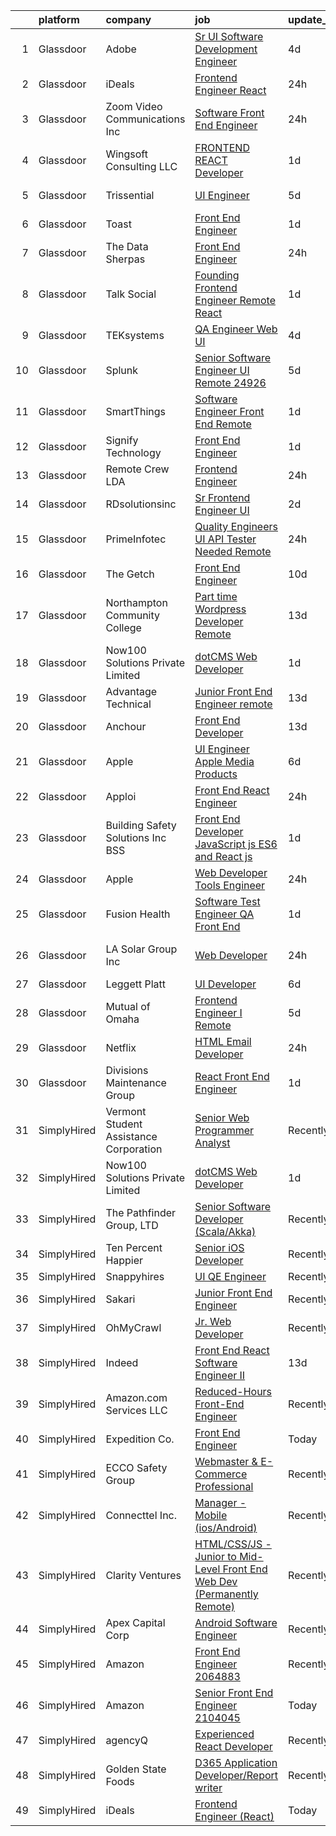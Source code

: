 

|    | platform    | company                                | job                                                                                                                                                                                                                                                                                                                                                                                                                                                                                                                                                                                                                                                                                                                                                                                                                                                                                                                                                                                                                                                                                                                                                                                                                                                                                                                                                     | update_time   | location                 |
|---:|:------------|:---------------------------------------|:--------------------------------------------------------------------------------------------------------------------------------------------------------------------------------------------------------------------------------------------------------------------------------------------------------------------------------------------------------------------------------------------------------------------------------------------------------------------------------------------------------------------------------------------------------------------------------------------------------------------------------------------------------------------------------------------------------------------------------------------------------------------------------------------------------------------------------------------------------------------------------------------------------------------------------------------------------------------------------------------------------------------------------------------------------------------------------------------------------------------------------------------------------------------------------------------------------------------------------------------------------------------------------------------------------------------------------------------------------|:--------------|:-------------------------|
|  1 | Glassdoor   | Adobe                                  | [Sr UI Software Development Engineer](https://www.glassdoor.com/partner/jobListing.htm?pos=122&ao=1136043&s=58&guid=00000181ae3e2ba8aa5cb0cf3f304092&src=GD_JOB_AD&t=SR&vt=w&cs=1_1dac4562&cb=1656485719348&jobListingId=1007962465725&jrtk=3-0-1g6n3saubjopc801-1g6n3saurjorg800-897122aee7df8093-)                                                                                                                                                                                                                                                                                                                                                                                                                                                                                                                                                                                                                                                                                                                                                                                                                                                                                                                                                                                                                                                    | 4d            | San Francisco, CA        |
|  2 | Glassdoor   | iDeals                                 | [Frontend Engineer  React ](https://www.glassdoor.com/partner/jobListing.htm?pos=105&ao=1136043&s=58&guid=00000181ae3e2ba8aa5cb0cf3f304092&src=GD_JOB_AD&t=SR&vt=w&ea=1&cs=1_ab7065ba&cb=1656485719346&jobListingId=1007968782920&jrtk=3-0-1g6n3saubjopc801-1g6n3saurjorg800-36dafac97def92f4-)                                                                                                                                                                                                                                                                                                                                                                                                                                                                                                                                                                                                                                                                                                                                                                                                                                                                                                                                                                                                                                                         | 24h           | Remote                   |
|  3 | Glassdoor   | Zoom Video Communications  Inc         | [Software Front End Engineer](https://www.glassdoor.com/partner/jobListing.htm?pos=108&ao=1136043&s=58&guid=00000181ae3e2ba8aa5cb0cf3f304092&src=GD_JOB_AD&t=SR&vt=w&cs=1_faa68842&cb=1656485719346&jobListingId=1007968488365&jrtk=3-0-1g6n3saubjopc801-1g6n3saurjorg800-a8d647261c5bb10c-)                                                                                                                                                                                                                                                                                                                                                                                                                                                                                                                                                                                                                                                                                                                                                                                                                                                                                                                                                                                                                                                            | 24h           | San Francisco, CA        |
|  4 | Glassdoor   | Wingsoft Consulting LLC                | [FRONTEND REACT Developer](https://www.glassdoor.com/partner/jobListing.htm?pos=111&ao=1136043&s=58&guid=00000181ae3e2ba8aa5cb0cf3f304092&src=GD_JOB_AD&t=SR&vt=w&ea=1&cs=1_029e2cd3&cb=1656485719349&jobListingId=1007966346759&jrtk=3-0-1g6n3saubjopc801-1g6n3saurjorg800-c26fdad50fa55f8b-)                                                                                                                                                                                                                                                                                                                                                                                                                                                                                                                                                                                                                                                                                                                                                                                                                                                                                                                                                                                                                                                          | 1d            | Remote                   |
|  5 | Glassdoor   | Trissential                            | [UI Engineer](https://www.glassdoor.com/partner/jobListing.htm?pos=109&ao=1136043&s=58&guid=00000181ae3e2ba8aa5cb0cf3f304092&src=GD_JOB_AD&t=SR&vt=w&ea=1&cs=1_3ea6a84b&cb=1656485719347&jobListingId=1007958688558&jrtk=3-0-1g6n3saubjopc801-1g6n3saurjorg800-4c0ae36d9a8686a7-)                                                                                                                                                                                                                                                                                                                                                                                                                                                                                                                                                                                                                                                                                                                                                                                                                                                                                                                                                                                                                                                                       | 5d            | Rochester, MN            |
|  6 | Glassdoor   | Toast                                  | [Front End Engineer](https://www.glassdoor.com/partner/jobListing.htm?pos=119&ao=1136043&s=58&guid=00000181ae3e2ba8aa5cb0cf3f304092&src=GD_JOB_AD&t=SR&vt=w&ea=1&cs=1_52570ce5&cb=1656485719348&jobListingId=1007966217172&jrtk=3-0-1g6n3saubjopc801-1g6n3saurjorg800-b6e577f2cc631ef9-)                                                                                                                                                                                                                                                                                                                                                                                                                                                                                                                                                                                                                                                                                                                                                                                                                                                                                                                                                                                                                                                                | 1d            | Boston, MA               |
|  7 | Glassdoor   | The Data Sherpas                       | [Front End Engineer](https://www.glassdoor.com/partner/jobListing.htm?pos=124&ao=1136043&s=58&guid=00000181ae3e2ba8aa5cb0cf3f304092&src=GD_JOB_AD&t=SR&vt=w&ea=1&cs=1_d7788511&cb=1656485719348&jobListingId=1007969470337&jrtk=3-0-1g6n3saubjopc801-1g6n3saurjorg800-1e7b416690c88a34-)                                                                                                                                                                                                                                                                                                                                                                                                                                                                                                                                                                                                                                                                                                                                                                                                                                                                                                                                                                                                                                                                | 24h           | Remote                   |
|  8 | Glassdoor   | Talk Social                            | [Founding Frontend Engineer  Remote  React ](https://www.glassdoor.com/partner/jobListing.htm?pos=130&ao=1136043&s=58&guid=00000181ae3e2ba8aa5cb0cf3f304092&src=GD_JOB_AD&t=SR&vt=w&ea=1&cs=1_1197b7f9&cb=1656485719349&jobListingId=1007966296234&jrtk=3-0-1g6n3saubjopc801-1g6n3saurjorg800-f14b55d96831ac15-)                                                                                                                                                                                                                                                                                                                                                                                                                                                                                                                                                                                                                                                                                                                                                                                                                                                                                                                                                                                                                                        | 1d            | Remote                   |
|  9 | Glassdoor   | TEKsystems                             | [QA Engineer  Web UI](https://www.glassdoor.com/partner/jobListing.htm?pos=104&ao=1110586&s=58&guid=00000181ae3e2ba8aa5cb0cf3f304092&src=GD_JOB_AD&t=SR&vt=w&cs=1_97d6c445&cb=1656485719346&jobListingId=1007962887260&cpc=AC285F3A3ECA6BB0&jrtk=3-0-1g6n3saubjopc801-1g6n3saurjorg800-dc460dd38abbd74e--6NYlbfkN0AuKz8EBO1xHDEL7V2YF9xF3dC_I9B9i-Zw2Jh8clPMK9BxhHDJszxSyW718EipT5NuEJ5r4iyAw9Uxx5pJbW7rFPs4skpYXUQabwx7iecORZQ_nXqkIs4wTwzIcNtNp0ENbzfXJWnzDkFrd5GVPUZ23Vo0rIR48N8-3qK2-25sDLPCB9lrUiyzl7-JbZtK3CYba9D0mTLG44eAwXmU9bWxAXKjlM2AzrZ29_oKfGQI-o0O7MHF4oQUN6Vb36vGLqNOhlisZoWjm3UL_W7iCsAHe6X470B7tcnDx1nkGRiXI1no7CeBcawmOmKRP35m_WsxNW0ZHOhzbUpA4NMbK91AlJUVsrS9hIgODGanlYG_JiC0FtPioNB6PP1ja4VvJ5LyQZxzVBY9SBAD-eig8HsX-Fz8speDzpiyia3K1b-o7zZ4Ugk91-b-bCYRexT4DHtn90eUTYclc0HkwWM1IRrfoAMO5Nf4ZBA6pWOG9DOLsbsTSuBPfx9iML0JafsmmR3zi4uTxeQbOLEQMvFlUrm6JMeWIzBmUhOkJZ4kOoSRH6W4N-TPuRykuIdMdlhYLmRTd87pPXLHX8pO5GiP51qS5lqWrJ1kidT-wU9mozES78B72b9Uur9aeLbL0bUkI42XGbmM05S849bN6eS7pPp8Nc8FJIWhQ7xB3ie0tYFRhZ7YnUACyNaOhN8Ohaeyt06uXhT67NGR0dDrDHzUrkewLCzyFfcmcLSVmizY5bPiDs5pSyTj4Fnw0MZM_AOKrQBrCYzZ65z5EuffoUX_kL6gxS4hImFYV5OQBCtuNBNnj_2b2lJU3DYc5mMDK_uVu960fG2fTY9zYW7ZG25GpWiUcNX0LkI1g3eKZhOjvK8199csRCcmyfMfTrk4czfWUrYXMFJDoGUbkByZWl6tKp1OUoDhvXXPPyJ7ByEtPSAn4x3G5rDoesZAR2AotMoC0P3L1n1f1KEZ2g%3D%3D)                   | 4d            | Cupertino, CA            |
| 10 | Glassdoor   | Splunk                                 | [Senior Software Engineer   UI  Remote    24926](https://www.glassdoor.com/partner/jobListing.htm?pos=115&ao=1136043&s=58&guid=00000181ae3e2ba8aa5cb0cf3f304092&src=GD_JOB_AD&t=SR&vt=w&cs=1_7f8967c6&cb=1656485719347&jobListingId=1007959322618&jrtk=3-0-1g6n3saubjopc801-1g6n3saurjorg800-088339e5dbbb4cbe-)                                                                                                                                                                                                                                                                                                                                                                                                                                                                                                                                                                                                                                                                                                                                                                                                                                                                                                                                                                                                                                         | 5d            | San Jose, CA             |
| 11 | Glassdoor   | SmartThings                            | [Software Engineer   Front End  Remote ](https://www.glassdoor.com/partner/jobListing.htm?pos=116&ao=1136043&s=58&guid=00000181ae3e2ba8aa5cb0cf3f304092&src=GD_JOB_AD&t=SR&vt=w&cs=1_614883f7&cb=1656485719347&jobListingId=1007966593556&jrtk=3-0-1g6n3saubjopc801-1g6n3saurjorg800-8e9b29ba1efc06d9-)                                                                                                                                                                                                                                                                                                                                                                                                                                                                                                                                                                                                                                                                                                                                                                                                                                                                                                                                                                                                                                                 | 1d            | Minneapolis, MN          |
| 12 | Glassdoor   | Signify Technology                     | [Front End Engineer](https://www.glassdoor.com/partner/jobListing.htm?pos=117&ao=1136043&s=58&guid=00000181ae3e2ba8aa5cb0cf3f304092&src=GD_JOB_AD&t=SR&vt=w&ea=1&cs=1_ed54c04e&cb=1656485719348&jobListingId=1007966770126&jrtk=3-0-1g6n3saubjopc801-1g6n3saurjorg800-3823833ac994ef05-)                                                                                                                                                                                                                                                                                                                                                                                                                                                                                                                                                                                                                                                                                                                                                                                                                                                                                                                                                                                                                                                                | 1d            | Remote                   |
| 13 | Glassdoor   | Remote Crew LDA                        | [Frontend Engineer](https://www.glassdoor.com/partner/jobListing.htm?pos=120&ao=1136043&s=58&guid=00000181ae3e2ba8aa5cb0cf3f304092&src=GD_JOB_AD&t=SR&vt=w&ea=1&cs=1_10326790&cb=1656485719348&jobListingId=1007968707332&jrtk=3-0-1g6n3saubjopc801-1g6n3saurjorg800-f8006948d7508aae-)                                                                                                                                                                                                                                                                                                                                                                                                                                                                                                                                                                                                                                                                                                                                                                                                                                                                                                                                                                                                                                                                 | 24h           | Remote                   |
| 14 | Glassdoor   | RDsolutionsinc                         | [Sr  Frontend Engineer   UI](https://www.glassdoor.com/partner/jobListing.htm?pos=114&ao=1136043&s=58&guid=00000181ae3e2ba8aa5cb0cf3f304092&src=GD_JOB_AD&t=SR&vt=w&ea=1&cs=1_e4bef06e&cb=1656485719347&jobListingId=1007963912380&jrtk=3-0-1g6n3saubjopc801-1g6n3saurjorg800-737cd39517a1f912-)                                                                                                                                                                                                                                                                                                                                                                                                                                                                                                                                                                                                                                                                                                                                                                                                                                                                                                                                                                                                                                                        | 2d            | Remote                   |
| 15 | Glassdoor   | PrimeInfotec                           | [Quality Engineers   UI API Tester Needed  Remote ](https://www.glassdoor.com/partner/jobListing.htm?pos=121&ao=1136043&s=58&guid=00000181ae3e2ba8aa5cb0cf3f304092&src=GD_JOB_AD&t=SR&vt=w&ea=1&cs=1_939f3674&cb=1656485719348&jobListingId=1007969796626&jrtk=3-0-1g6n3saubjopc801-1g6n3saurjorg800-c2b7766e61159e0e-)                                                                                                                                                                                                                                                                                                                                                                                                                                                                                                                                                                                                                                                                                                                                                                                                                                                                                                                                                                                                                                 | 24h           | Dallas, TX               |
| 16 | Glassdoor   | The Getch                              | [Front End Engineer](https://www.glassdoor.com/partner/jobListing.htm?pos=110&ao=1136043&s=58&guid=00000181ae3e2ba8aa5cb0cf3f304092&src=GD_JOB_AD&t=SR&vt=w&ea=1&cs=1_106b8902&cb=1656485719347&jobListingId=1007948862927&jrtk=3-0-1g6n3saubjopc801-1g6n3saurjorg800-6f9d946ad2eb4d22-)                                                                                                                                                                                                                                                                                                                                                                                                                                                                                                                                                                                                                                                                                                                                                                                                                                                                                                                                                                                                                                                                | 10d           | Remote                   |
| 17 | Glassdoor   | Northampton Community College          | [Part time Wordpress Developer  Remote ](https://www.glassdoor.com/partner/jobListing.htm?pos=125&ao=1136043&s=58&guid=00000181ae3e2ba8aa5cb0cf3f304092&src=GD_JOB_AD&t=SR&vt=w&cs=1_1d3b1ae9&cb=1656485719349&jobListingId=1007942584483&jrtk=3-0-1g6n3saubjopc801-1g6n3saurjorg800-2ead9ccbccbf65c2-)                                                                                                                                                                                                                                                                                                                                                                                                                                                                                                                                                                                                                                                                                                                                                                                                                                                                                                                                                                                                                                                 | 13d           | Remote                   |
| 18 | Glassdoor   | Now100 Solutions Private Limited       | [dotCMS Web Developer](https://www.glassdoor.com/partner/jobListing.htm?pos=129&ao=1136043&s=58&guid=00000181ae3e2ba8aa5cb0cf3f304092&src=GD_JOB_AD&t=SR&vt=w&ea=1&cs=1_8e9d6dca&cb=1656485719349&jobListingId=1007965849019&jrtk=3-0-1g6n3saubjopc801-1g6n3saurjorg800-624a68dd40dbbd97-)                                                                                                                                                                                                                                                                                                                                                                                                                                                                                                                                                                                                                                                                                                                                                                                                                                                                                                                                                                                                                                                              | 1d            | Remote                   |
| 19 | Glassdoor   | Advantage Technical                    | [Junior Front End Engineer  remote ](https://www.glassdoor.com/partner/jobListing.htm?pos=103&ao=1110586&s=58&guid=00000181ae3e2ba8aa5cb0cf3f304092&src=GD_JOB_AD&t=SR&vt=w&ea=1&cs=1_34c2d45b&cb=1656485719346&jobListingId=1007942235306&cpc=FB7E4A1762AE5BEC&jrtk=3-0-1g6n3saubjopc801-1g6n3saurjorg800-3ef4f18a79d1de02--6NYlbfkN0CQRQ3eiV4YWjrRS1ho7HVQ9JO8v6Fb3eU0yDOJbdOiEguntuRlpE4-_N6DYLNj-GpQSiqMlfq5VNmt__wJbVA0BeDcoGB8_eMQz9R4To-V83SZYra7tjiH2EoqMxvxd2zM9nEccvdIzuD7cDtDIiGnSA6BDojHokelrmvPbvgmakQedV476jN3IKu6I31ZXF3LSw6AURLYH9fI155xWWHnlmivdLng_iDe6hyPavcE_llMed8JPUIKFFWl_43WRClz20KwZVNSm445YI2zLFusJCsnFtolDLKbhmnyK9dEohM5Kn62-s1o2bO0kU9wKtJdnmYmK7V_V_bf-LK5QJ0OA-hiJX7E_pFtqkTr0Ju3QeoDygxslltvBunKgMSYrlrM6LDkod40DMNwWWcrcwE9whrMHBQIsRlt_MiEBF48k60bpLz2MyXvk7T-wP4y3gwKVHdSGcjuuhc5Jy2ujkBq44ZES-ykWhlCkFZtdZF2fqxhplkjR2us-eNPsmNAcOlyPjdh2MbTbHlvL-RqTl67LKvGqVJWsQ0bF_BVnHLSio_QwX6GyPyWT3y9Un6llXw%3D)                                                                                                                                                                                                                                                                                                                                                                                                             | 13d           | Santa Ana, CA            |
| 20 | Glassdoor   | Anchour                                | [Front End Developer](https://www.glassdoor.com/partner/jobListing.htm?pos=123&ao=1136043&s=58&guid=00000181ae3e2ba8aa5cb0cf3f304092&src=GD_JOB_AD&t=SR&vt=w&ea=1&cs=1_5554b7ed&cb=1656485719348&jobListingId=1007943168896&jrtk=3-0-1g6n3saubjopc801-1g6n3saurjorg800-b3535972b6e024af-)                                                                                                                                                                                                                                                                                                                                                                                                                                                                                                                                                                                                                                                                                                                                                                                                                                                                                                                                                                                                                                                               | 13d           | Remote                   |
| 21 | Glassdoor   | Apple                                  | [UI Engineer  Apple Media Products](https://www.glassdoor.com/partner/jobListing.htm?pos=102&ao=1110586&s=58&guid=00000181ae3e2ba8aa5cb0cf3f304092&src=GD_JOB_AD&t=SR&vt=w&cs=1_bf43babe&cb=1656485719346&jobListingId=1007958038015&cpc=8795CF9063CD573D&jrtk=3-0-1g6n3saubjopc801-1g6n3saurjorg800-8a0b664032cadb1c--6NYlbfkN0BvKrLyj5gPmtZO9T8euul8TCxuuKNOtzRJOomxnwSEodTz2Bc-sPZlFpP0h5lDivovpfvqOxTLWHU9I2qb_-gDvf3LctaM9XozobUmQRjXF6f63jcxG5I8xS-venhMX2NcyikjYLIjvJ4YI5wvFezBQX45jEeeXmzpKsAxdR7CIdiTuxKFoGLx6gxnt9njKukVzwgwVk3xGoDRcBIGK2jOUEAuKW2RrtMfaLh-9sq2aCPpioxxauOnSJD2zImwAUrquTf1hUa5d7rXdU76dZ5e9O7iZbwQ7_mt9gGLrWKvhSM-xhqd9BjN_wy4zHqETLIoP79BjpCsD6P4HiG7HB_bKYq1V_zzKXBXP11JR8PI1m-oC2Gy4mJ_fHzA3YT8l2wNlTSBiZm2V7XPYRJS5Sl1rz7_PrBJzRQGApl200AWzI6UV0HBJDSO_9_LwOu4I7sa18Lw6cb2-whNcyK4H4Uu3NL_UL-621mG4gCxIbAfmkU9-ZcMaj2i-Bu-tAyOen5gvdXnbgzbeGb28b-JY89-gWFel1-snCzPobYNUuFpcCl5zv8vuOMTXa_SYBSwdYN9cmXge7C2Ur6yR29JrmBqC-gz8sALlA7P_z8xlfy8ez5Cl4ULRWhecijz_81XmMcvWNZOWeVUOxVQHQmz7_FpPqAk82pzzqJPxWI-DqaNb9fyvUn-aSJhJIxrXuDw9CMfgHS1vCO-zuGO2i78nVYUhdyafyJ5vJ4G5zEnyzlfkL2SILweyxXRXPdrQngCQ2SPCU5ghJbVlqtamMwRAFSWdLSagdo9aVkRKpMdvnUDlY9XCoDb-B7LnCciX-eXcGBBXqlnQUOHYBc0ZksCBgJH-CubQcLS1tghNh7g3JdPxmA1y3U7or8pmgZSVvwYtARKUmtfps4rXA8PVnFtemJK9Gtk9lLnXrxTY7ax5-U-BH5JGrC0l-Jwju1LahQVHmHEWciqzVv3mnXZ7MxD_8LK) | 6d            | New York, NY             |
| 22 | Glassdoor   | Apploi                                 | [Front End React Engineer](https://www.glassdoor.com/partner/jobListing.htm?pos=113&ao=1136043&s=58&guid=00000181ae3e2ba8aa5cb0cf3f304092&src=GD_JOB_AD&t=SR&vt=w&ea=1&cs=1_e4600ffd&cb=1656485719347&jobListingId=1007968765853&jrtk=3-0-1g6n3saubjopc801-1g6n3saurjorg800-4de0fe9c848c711a-)                                                                                                                                                                                                                                                                                                                                                                                                                                                                                                                                                                                                                                                                                                                                                                                                                                                                                                                                                                                                                                                          | 24h           | New York, NY             |
| 23 | Glassdoor   | Building Safety Solutions  Inc  BSS    | [Front End Developer   JavaScript js  ES6  and React js](https://www.glassdoor.com/partner/jobListing.htm?pos=112&ao=1136043&s=58&guid=00000181ae3e2ba8aa5cb0cf3f304092&src=GD_JOB_AD&t=SR&vt=w&ea=1&cs=1_cff18e5e&cb=1656485719347&jobListingId=1007967210170&jrtk=3-0-1g6n3saubjopc801-1g6n3saurjorg800-c52c131fe750d094-)                                                                                                                                                                                                                                                                                                                                                                                                                                                                                                                                                                                                                                                                                                                                                                                                                                                                                                                                                                                                                            | 1d            | Remote                   |
| 24 | Glassdoor   | Apple                                  | [Web Developer Tools Engineer](https://www.glassdoor.com/partner/jobListing.htm?pos=127&ao=1136043&s=58&guid=00000181ae3e2ba8aa5cb0cf3f304092&src=GD_JOB_AD&t=SR&vt=w&cs=1_e1c0571b&cb=1656485719349&jobListingId=1007968732369&jrtk=3-0-1g6n3saubjopc801-1g6n3saurjorg800-790b784f78269129-)                                                                                                                                                                                                                                                                                                                                                                                                                                                                                                                                                                                                                                                                                                                                                                                                                                                                                                                                                                                                                                                           | 24h           | Cupertino, CA            |
| 25 | Glassdoor   | Fusion Health                          | [Software Test Engineer  QA  Front End ](https://www.glassdoor.com/partner/jobListing.htm?pos=128&ao=1136043&s=58&guid=00000181ae3e2ba8aa5cb0cf3f304092&src=GD_JOB_AD&t=SR&vt=w&ea=1&cs=1_9160200b&cb=1656485719349&jobListingId=1007967667074&jrtk=3-0-1g6n3saubjopc801-1g6n3saurjorg800-020f7836c387295f-)                                                                                                                                                                                                                                                                                                                                                                                                                                                                                                                                                                                                                                                                                                                                                                                                                                                                                                                                                                                                                                            | 1d            | Woodbridge, NJ           |
| 26 | Glassdoor   | LA Solar Group Inc                     | [Web Developer](https://www.glassdoor.com/partner/jobListing.htm?pos=118&ao=1136043&s=58&guid=00000181ae3e2ba8aa5cb0cf3f304092&src=GD_JOB_AD&t=SR&vt=w&ea=1&cs=1_b0bd31e5&cb=1656485719350&jobListingId=1007968064431&jrtk=3-0-1g6n3saubjopc801-1g6n3saurjorg800-42743a379edea396-)                                                                                                                                                                                                                                                                                                                                                                                                                                                                                                                                                                                                                                                                                                                                                                                                                                                                                                                                                                                                                                                                     | 24h           | San Fernando, CA         |
| 27 | Glassdoor   | Leggett   Platt                        | [UI Developer](https://www.glassdoor.com/partner/jobListing.htm?pos=107&ao=1136043&s=58&guid=00000181ae3e2ba8aa5cb0cf3f304092&src=GD_JOB_AD&t=SR&vt=w&cs=1_b9610df2&cb=1656485719346&jobListingId=1007957923313&jrtk=3-0-1g6n3saubjopc801-1g6n3saurjorg800-24d3c1303e62a2fa-)                                                                                                                                                                                                                                                                                                                                                                                                                                                                                                                                                                                                                                                                                                                                                                                                                                                                                                                                                                                                                                                                           | 6d            | Remote                   |
| 28 | Glassdoor   | Mutual of Omaha                        | [Frontend Engineer I   Remote](https://www.glassdoor.com/partner/jobListing.htm?pos=101&ao=1110586&s=58&guid=00000181ae3e2ba8aa5cb0cf3f304092&src=GD_JOB_AD&t=SR&vt=w&cs=1_b8fe6054&cb=1656485719345&jobListingId=1007959150612&cpc=3DB599BF2F4828F0&jrtk=3-0-1g6n3saubjopc801-1g6n3saurjorg800-e716b48e77e107a8--6NYlbfkN0AKY9t8q7VgAheoAs7efbXyhExMUVS6P88HBLabZoQOT6odWudF8K1nswEbB-u_gfhGuqF56yWDTsDBG_Z_IMaQRjIvkLyakpxvAvzaMee0uoI5-l-3iuJrhOAWaSqAlJDXWlGZENoEbVtRqtsgc6PTXvqNSELRq2ui7902kh2muRoFh3EioIczSGVUD6CiacGNzxWh7DFuGGGBtBANm6Y0eHkqLbIIItbY4glUhKL3W-Misr4kigYXipwO6U85gYCgQWGOAwFGod9wgbiW7XvfcbXZfLz5mGoAAbrPwCPzMNQO47QrbIUvdvRJFFiwl_9CnhMMieB4Nrvg4PdA246mR73N1Eq44dj02GeY-k2wQkBMFMMfnjAb1CkxuxpDvynD-T8aIIZnzxiEesT3y3U1XCx0_0Y8VTYyExdhzha88QmWJ6WqKeNKnid3LlNK76IlrijTo16I37jl-iSA_mULlf-WAGjjoJ5Hm4Rh_LJAEJgNcPDFk0pmI2f8xBzfOO7hAkapbD4MwY8E0N3uB_qz)                                                                                                                                                                                                                                                                                                                                                                                                                                                                      | 5d            | Remote                   |
| 29 | Glassdoor   | Netflix                                | [HTML Email Developer](https://www.glassdoor.com/partner/jobListing.htm?pos=106&ao=1136043&s=58&guid=00000181ae3e2ba8aa5cb0cf3f304092&src=GD_JOB_AD&t=SR&vt=w&cs=1_1be52d01&cb=1656485719346&jobListingId=1007969193681&jrtk=3-0-1g6n3saubjopc801-1g6n3saurjorg800-2c650865637ce0f9-)                                                                                                                                                                                                                                                                                                                                                                                                                                                                                                                                                                                                                                                                                                                                                                                                                                                                                                                                                                                                                                                                   | 24h           | Remote                   |
| 30 | Glassdoor   | Divisions Maintenance Group            | [React Front End Engineer](https://www.glassdoor.com/partner/jobListing.htm?pos=126&ao=1136043&s=58&guid=00000181ae3e2ba8aa5cb0cf3f304092&src=GD_JOB_AD&t=SR&vt=w&ea=1&cs=1_dc1fc587&cb=1656485719349&jobListingId=1007967064075&jrtk=3-0-1g6n3saubjopc801-1g6n3saurjorg800-fb7b023262885725-)                                                                                                                                                                                                                                                                                                                                                                                                                                                                                                                                                                                                                                                                                                                                                                                                                                                                                                                                                                                                                                                          | 1d            | Remote                   |
| 31 | SimplyHired | Vermont Student Assistance Corporation | [Senior Web Programmer Analyst](https://www.simplyhired.com/job/m1jhFgZA-E5mDW1cZdm4fbwLT7sHXCMfNZZsQ8iChaMzs1J2pNP-pg?q=ui+engineer)                                                                                                                                                                                                                                                                                                                                                                                                                                                                                                                                                                                                                                                                                                                                                                                                                                                                                                                                                                                                                                                                                                                                                                                                                   | Recently      | Colchester, VT           |
| 32 | SimplyHired | Now100 Solutions Private Limited       | [dotCMS Web Developer](https://www.simplyhired.com/job/5NmJ5RB1BAB1C1Mx282t9_2hrL1gtUSTRER17CJz7EfyV6W20tBO8g?q=ui+engineer)                                                                                                                                                                                                                                                                                                                                                                                                                                                                                                                                                                                                                                                                                                                                                                                                                                                                                                                                                                                                                                                                                                                                                                                                                            | 1d            | Remote                   |
| 33 | SimplyHired | The Pathfinder Group, LTD              | [Senior Software Developer (Scala/Akka)](https://www.simplyhired.com/job/O0wUcRF08EHGZaw3Bnf_YFnXDco0QL-U-FiARi5coTVmBysMN2DDqg?q=ui+engineer)                                                                                                                                                                                                                                                                                                                                                                                                                                                                                                                                                                                                                                                                                                                                                                                                                                                                                                                                                                                                                                                                                                                                                                                                          | Recently      | Remote                   |
| 34 | SimplyHired | Ten Percent Happier                    | [Senior iOS Developer](https://www.simplyhired.com/job/F175Q6sEOolJ6UOpeNZV3-XYekqXbrwWObs5o1ialYcMGg4RWqoxEg?q=ui+engineer)                                                                                                                                                                                                                                                                                                                                                                                                                                                                                                                                                                                                                                                                                                                                                                                                                                                                                                                                                                                                                                                                                                                                                                                                                            | Recently      | Boston, MA               |
| 35 | SimplyHired | Snappyhires                            | [UI QE Engineer](https://www.simplyhired.com/job/V-Dqa9YLIFX0GQ1ok2qgbS7wWaPq37k4w4UZBHk_R0iEJEGT5ltrFQ?q=ui+engineer)                                                                                                                                                                                                                                                                                                                                                                                                                                                                                                                                                                                                                                                                                                                                                                                                                                                                                                                                                                                                                                                                                                                                                                                                                                  | Recently      | Remote                   |
| 36 | SimplyHired | Sakari                                 | [Junior Front End Engineer](https://www.simplyhired.com/job/RCjIc_mXNwnLTvN2U9vkbksuYluN6N73kkEClCgvlqWsFerktWyZXQ?q=ui+engineer)                                                                                                                                                                                                                                                                                                                                                                                                                                                                                                                                                                                                                                                                                                                                                                                                                                                                                                                                                                                                                                                                                                                                                                                                                       | Recently      | Remote                   |
| 37 | SimplyHired | OhMyCrawl                              | [Jr. Web Developer](https://www.simplyhired.com/job/pJxEFhJzOdWCGq35gO_rslv_NrTp5hxykKh1vwN_-Ic3dKB1evHV7g?q=ui+engineer)                                                                                                                                                                                                                                                                                                                                                                                                                                                                                                                                                                                                                                                                                                                                                                                                                                                                                                                                                                                                                                                                                                                                                                                                                               | Recently      | Remote                   |
| 38 | SimplyHired | Indeed                                 | [Front End React Software Engineer II](https://www.simplyhired.com/job/VODjPIBt2vcySfBTXGPlkOO481OFRDfA2j1eRVVRozFLzEJC7LkA1Q?q=ui+engineer)                                                                                                                                                                                                                                                                                                                                                                                                                                                                                                                                                                                                                                                                                                                                                                                                                                                                                                                                                                                                                                                                                                                                                                                                            | 13d           | Austin, TX +15 locations |
| 39 | SimplyHired | Amazon.com Services LLC                | [Reduced-Hours Front-End Engineer](https://www.simplyhired.com/job/5Mggny_R1AR41Rofbn4I2Hq4akzAy87VMiekDnW7VQmm4Xo5czYTsw?q=ui+engineer)                                                                                                                                                                                                                                                                                                                                                                                                                                                                                                                                                                                                                                                                                                                                                                                                                                                                                                                                                                                                                                                                                                                                                                                                                | Recently      | Remote                   |
| 40 | SimplyHired | Expedition Co.                         | [Front End Engineer](https://www.simplyhired.com/job/GTjNWmv7nl9p8Log5dSNolq5faO5M6oX2dwkdSE01KZpkFYcbKn2fQ?q=ui+engineer)                                                                                                                                                                                                                                                                                                                                                                                                                                                                                                                                                                                                                                                                                                                                                                                                                                                                                                                                                                                                                                                                                                                                                                                                                              | Today         | Remote                   |
| 41 | SimplyHired | ECCO Safety Group                      | [Webmaster & E-Commerce Professional](https://www.simplyhired.com/job/Eis_eQzujD-0VqGd4cWH7_Zog5RuoP6kJescPkierQ7_taP_BL8ylw?q=ui+engineer)                                                                                                                                                                                                                                                                                                                                                                                                                                                                                                                                                                                                                                                                                                                                                                                                                                                                                                                                                                                                                                                                                                                                                                                                             | Recently      | Boise, ID                |
| 42 | SimplyHired | Connecttel Inc.                        | [Manager - Mobile (ios/Android)](https://www.simplyhired.com/job/__F_Ppu4o70XLov3FE7Qx0xnrsbqVuzenEf0ht2nz3cqA8fT8KO1Tw?q=ui+engineer)                                                                                                                                                                                                                                                                                                                                                                                                                                                                                                                                                                                                                                                                                                                                                                                                                                                                                                                                                                                                                                                                                                                                                                                                                  | Recently      | Austin, TX               |
| 43 | SimplyHired | Clarity Ventures                       | [HTML/CSS/JS - Junior to Mid-Level Front End Web Dev (Permanently Remote)](https://www.simplyhired.com/job/-V_3ne3SKsfzEKtY6RQmpD_-ZLcyoY0nBTrykQUHWVYF-N3o4EHvAw?q=ui+engineer)                                                                                                                                                                                                                                                                                                                                                                                                                                                                                                                                                                                                                                                                                                                                                                                                                                                                                                                                                                                                                                                                                                                                                                        | Recently      | Remote                   |
| 44 | SimplyHired | Apex Capital Corp                      | [Android Software Engineer](https://www.simplyhired.com/job/pJgIOr9tpdcoSG3a2sww8UB2moH8A8_l1qv5JwGSkN8t992bgw8CIQ?q=ui+engineer)                                                                                                                                                                                                                                                                                                                                                                                                                                                                                                                                                                                                                                                                                                                                                                                                                                                                                                                                                                                                                                                                                                                                                                                                                       | Recently      | Fort Worth, TX           |
| 45 | SimplyHired | Amazon                                 | [Front End Engineer 2064883](https://www.simplyhired.com/job/Zd70v-gmBmaUgFB4tbUQ8VzLeTJn6XJri30HWY-Rs6XUklKm3MwQ_g?q=ui+engineer)                                                                                                                                                                                                                                                                                                                                                                                                                                                                                                                                                                                                                                                                                                                                                                                                                                                                                                                                                                                                                                                                                                                                                                                                                      | Recently      | Remote +23 locations     |
| 46 | SimplyHired | Amazon                                 | [Senior Front End Engineer 2104045](https://www.simplyhired.com/job/Eu1qXxHOoMeWFEsfM1ZEa98kwnaina-CF-VitwemQa0Cu8jI0Wf3xw?q=ui+engineer)                                                                                                                                                                                                                                                                                                                                                                                                                                                                                                                                                                                                                                                                                                                                                                                                                                                                                                                                                                                                                                                                                                                                                                                                               | Today         | Remote +6 locations      |
| 47 | SimplyHired | agencyQ                                | [Experienced React Developer](https://www.simplyhired.com/job/DIZ7VJ3Gxf8mOjogMOJwsxhBhFDehmz2FMiBZlUcSDM9x827OsNNOA?q=ui+engineer)                                                                                                                                                                                                                                                                                                                                                                                                                                                                                                                                                                                                                                                                                                                                                                                                                                                                                                                                                                                                                                                                                                                                                                                                                     | Recently      | Bethesda, MD             |
| 48 | SimplyHired | Golden State Foods                     | [D365 Application Developer/Report writer](https://www.simplyhired.com/job/mTgn9Ifokwq-uRHpf2d4AjGk2C3OnR8YUbH8IH9Gi4u20_spN5vVSQ?q=ui+engineer)                                                                                                                                                                                                                                                                                                                                                                                                                                                                                                                                                                                                                                                                                                                                                                                                                                                                                                                                                                                                                                                                                                                                                                                                        | Recently      | Irvine, CA               |
| 49 | SimplyHired | iDeals                                 | [Frontend Engineer (React)](https://www.simplyhired.com/job/nUVLNNgh0YmPh1chDm86ptAEqWw0JXzveM6euVLglJWl3cdufHw6AA?q=ui+engineer)                                                                                                                                                                                                                                                                                                                                                                                                                                                                                                                                                                                                                                                                                                                                                                                                                                                                                                                                                                                                                                                                                                                                                                                                                       | Today         | Remote                   |